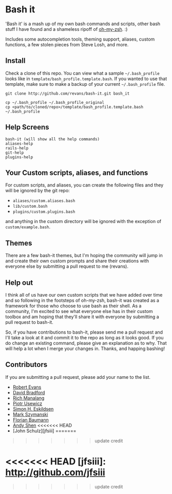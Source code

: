 # Bash it

'Bash it' is a mash up of my own bash commands and scripts, other bash stuff I have found and a shameless ripoff of [oh-my-zsh](https://github.com/robbyrussell/oh-my-zsh). :)

Includes some autocompletion tools, theming support, aliases, custom functions, a few stolen pieces from Steve Losh, and more.

## Install

Check a clone of this repo. You can view what a sample `~/.bash_profile` looks like in `template/bash_profile.template.bash`. If you wanted to use that template, make sure to make a backup of your current `~/.bash_profile` file.

	git clone http://github.com/revans/bash-it.git bash_it

	cp ~/.bash_profile ~/.bash_profile_original
	cp <path/to/cloned/repo>/template/bash_profile.template.bash ~/.bash_profile


## Help Screens

	bash-it (will show all the help commands)
	aliases-help
	rails-help
	git-help
    plugins-help

## Your Custom scripts, aliases, and functions

For custom scripts, and aliases, you can create the following files and they will be ignored by the git repo:

* `aliases/custom.aliases.bash`
* `lib/custom.bash`
* `plugins/custom.plugins.bash`

and anything in the custom directory will be ignored with the exception of `custom/example.bash`.

## Themes

There are a few bash-it themes, but I'm hoping the community will jump in and create their own custom prompts and share their creations with everyone else by submitting a pull request to me (revans).

## Help out

I think all of us have our own custom scripts that we have added over time and so following in the footsteps of oh-my-zsh, bash-it was created as a framework for those who choose to use bash as their shell. As a community, I'm excited to see what everyone else has in their custom toolbox and am hoping that they'll share it with everyone by submitting a pull request to bash-it.

So, if you have contributions to bash-it, please send me a pull request and I'll take a look at it and commit it to the repo as long as it looks good. If you do change an existing command, please give an explanation as to why. That will help a lot when I merge your changes in. Thanks, and happing bashing!


## Contributors

If you are submitting a pull request, please add your name to the list.

* [Robert Evans][revans]
* [David Bradford][zerobearing2]
* [Rich Manalang][manalang]
* [Piotr Usewicz][pusewicz]
* [Simon H. Eskildsen][sirupsen]
* [Mark Szymanski][mrman208]
* [Florian Baumann][noqqe]
* [Andy Shen][shenie]
<<<<<<< HEAD
* [John Schulz][jfsiii]
=======
>>>>>>> update credit

[revans]: http://github.com/revans
[zerobearing2]: http://github.com/zerobearing2
[manalang]: http://github.com/manalang
[pusewicz]: http://github.com/pusewicz
[sirupsen]: http://github.com/sirupsen
[mrman208]: http://github.com/mrman208
[noqqe]: http://github.com/noqqe
[shenie]: http://github.com/shenie
<<<<<<< HEAD
[jfsiii]: http://github.com/jfsiii
=======
>>>>>>> update credit

